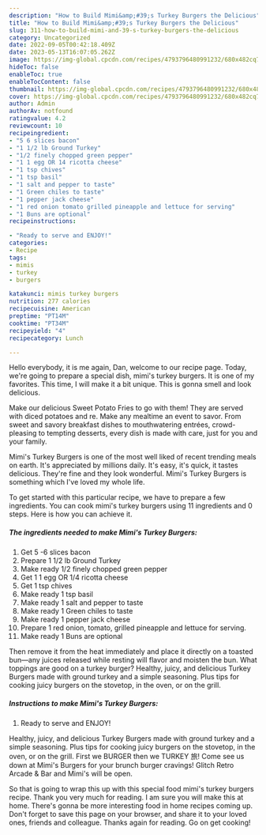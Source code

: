 ```yaml
---
description: "How to Build Mimi&amp;#39;s Turkey Burgers the Delicious"
title: "How to Build Mimi&amp;#39;s Turkey Burgers the Delicious"
slug: 311-how-to-build-mimi-and-39-s-turkey-burgers-the-delicious
category: Uncategorized
date: 2022-09-05T00:42:18.409Z
date: 2023-05-13T16:07:05.262Z
image: https://img-global.cpcdn.com/recipes/4793796480991232/680x482cq70/mimis-turkey-burgers-recipe-main-photo.jpg
hideToc: false
enableToc: true
enableTocContent: false
thumbnail: https://img-global.cpcdn.com/recipes/4793796480991232/680x482cq70/mimis-turkey-burgers-recipe-main-photo.jpg
cover: https://img-global.cpcdn.com/recipes/4793796480991232/680x482cq70/mimis-turkey-burgers-recipe-main-photo.jpg
author: Admin
authorAv: notfound
ratingvalue: 4.2
reviewcount: 10
recipeingredient:
- "5 6 slices bacon"
- "1 1/2 lb Ground Turkey"
- "1/2 finely chopped green pepper"
- "1 1 egg OR 14 ricotta cheese"
- "1 tsp chives"
- "1 tsp basil"
- "1 salt and pepper to taste"
- "1 Green chiles to taste"
- "1 pepper jack cheese"
- "1 red onion tomato grilled pineapple and lettuce for serving"
- "1 Buns are optional"
recipeinstructions:

- "Ready to serve and ENJOY!"
categories:
- Recipe
tags:
- mimis
- turkey
- burgers

katakunci: mimis turkey burgers 
nutrition: 277 calories
recipecuisine: American
preptime: "PT14M"
cooktime: "PT34M"
recipeyield: "4"
recipecategory: Lunch

---
```



Hello everybody, it is me again, Dan, welcome to our recipe page. Today, we're going to prepare a special dish, mimi&#39;s turkey burgers. It is one of my favorites. This time, I will make it a bit unique. This is gonna smell and look delicious.

Make our delicious Sweet Potato Fries to go with them! They are served with diced potatoes and re. Make any mealtime an event to savor. From sweet and savory breakfast dishes to mouthwatering entrées, crowd-pleasing to tempting desserts, every dish is made with care, just for you and your family.

Mimi&#39;s Turkey Burgers is one of the most well liked of recent trending meals on earth. It's appreciated by millions daily. It's easy, it's quick, it tastes delicious. They're fine and they look wonderful. Mimi&#39;s Turkey Burgers is something which I've loved my whole life.


To get started with this particular recipe, we have to prepare a few ingredients. You can cook mimi&#39;s turkey burgers using 11 ingredients and 0 steps. Here is how you can achieve it.

<!--inarticleads1-->

##### The ingredients needed to make Mimi&#39;s Turkey Burgers:

1. Get 5 -6 slices bacon
1. Prepare 1 1/2 lb Ground Turkey
1. Make ready 1/2 finely chopped green pepper
1. Get 1 1 egg OR 1/4 ricotta cheese
1. Get 1 tsp chives
1. Make ready 1 tsp basil
1. Make ready 1 salt and pepper to taste
1. Make ready 1 Green chiles to taste
1. Make ready 1 pepper jack cheese
1. Prepare 1 red onion, tomato, grilled pineapple and lettuce for serving.
1. Make ready 1 Buns are optional


Then remove it from the heat immediately and place it directly on a toasted bun—any juices released while resting will flavor and moisten the bun. What toppings are good on a turkey burger? Healthy, juicy, and delicious Turkey Burgers made with ground turkey and a simple seasoning. Plus tips for cooking juicy burgers on the stovetop, in the oven, or on the grill. 

<!--inarticleads2-->

##### Instructions to make Mimi&#39;s Turkey Burgers:


1. Ready to serve and ENJOY!

Healthy, juicy, and delicious Turkey Burgers made with ground turkey and a simple seasoning. Plus tips for cooking juicy burgers on the stovetop, in the oven, or on the grill. First we BURGER then we TURKEY 旅! Come see us down at Mimi&#39;s Burgers for your brunch burger cravings! Glitch Retro Arcade &amp; Bar and Mimi&#39;s will be open. 

So that is going to wrap this up with this special food mimi&#39;s turkey burgers recipe. Thank you very much for reading. I am sure you will make this at home. There's gonna be more interesting food in home recipes coming up. Don't forget to save this page on your browser, and share it to your loved ones, friends and colleague. Thanks again for reading. Go on get cooking!
